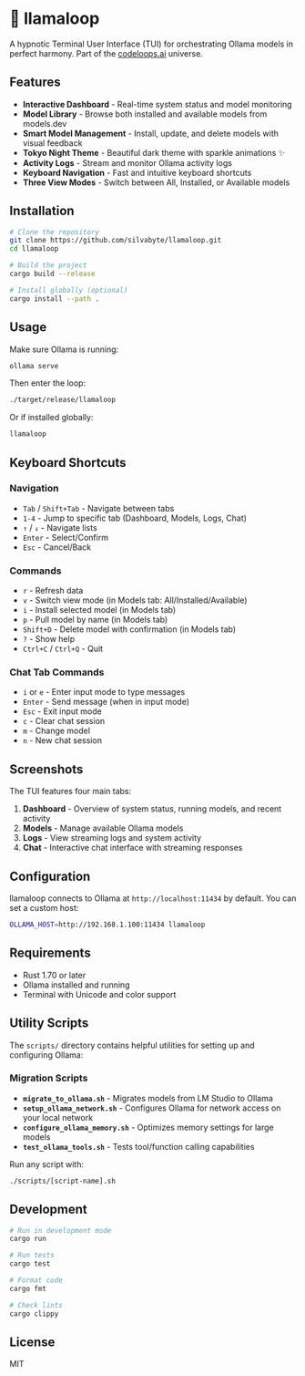 # 🔄 llamaloop

A hypnotic Terminal User Interface (TUI) for orchestrating Ollama models in perfect harmony. Part of the [codeloops.ai](https://codeloops.ai) universe.

## Features

- **Interactive Dashboard** - Real-time system status and model monitoring  
- **Model Library** - Browse both installed and available models from models.dev
- **Smart Model Management** - Install, update, and delete models with visual feedback
- **Tokyo Night Theme** - Beautiful dark theme with sparkle animations ✨
- **Activity Logs** - Stream and monitor Ollama activity logs
- **Keyboard Navigation** - Fast and intuitive keyboard shortcuts
- **Three View Modes** - Switch between All, Installed, or Available models

## Installation

```bash
# Clone the repository
git clone https://github.com/silvabyte/llamaloop.git
cd llamaloop

# Build the project
cargo build --release

# Install globally (optional)
cargo install --path .
```

## Usage

Make sure Ollama is running:
```bash
ollama serve
```

Then enter the loop:
```bash
./target/release/llamaloop
```

Or if installed globally:
```bash
llamaloop
```

## Keyboard Shortcuts

### Navigation
- `Tab` / `Shift+Tab` - Navigate between tabs
- `1-4` - Jump to specific tab (Dashboard, Models, Logs, Chat)
- `↑` / `↓` - Navigate lists
- `Enter` - Select/Confirm
- `Esc` - Cancel/Back

### Commands
- `r` - Refresh data
- `v` - Switch view mode (in Models tab: All/Installed/Available)
- `i` - Install selected model (in Models tab)
- `p` - Pull model by name (in Models tab)
- `Shift+D` - Delete model with confirmation (in Models tab)  
- `?` - Show help
- `Ctrl+C` / `Ctrl+Q` - Quit

### Chat Tab Commands
- `i` or `e` - Enter input mode to type messages
- `Enter` - Send message (when in input mode)
- `Esc` - Exit input mode
- `c` - Clear chat session
- `m` - Change model
- `n` - New chat session

## Screenshots

The TUI features four main tabs:

1. **Dashboard** - Overview of system status, running models, and recent activity
2. **Models** - Manage available Ollama models
3. **Logs** - View streaming logs and system activity
4. **Chat** - Interactive chat interface with streaming responses

## Configuration

llamaloop connects to Ollama at `http://localhost:11434` by default. You can set a custom host:

```bash
OLLAMA_HOST=http://192.168.1.100:11434 llamaloop
```

## Requirements

- Rust 1.70 or later
- Ollama installed and running
- Terminal with Unicode and color support

## Utility Scripts

The `scripts/` directory contains helpful utilities for setting up and configuring Ollama:

### Migration Scripts
- **`migrate_to_ollama.sh`** - Migrates models from LM Studio to Ollama
- **`setup_ollama_network.sh`** - Configures Ollama for network access on your local network
- **`configure_ollama_memory.sh`** - Optimizes memory settings for large models
- **`test_ollama_tools.sh`** - Tests tool/function calling capabilities

Run any script with:
```bash
./scripts/[script-name].sh
```

## Development

```bash
# Run in development mode
cargo run

# Run tests
cargo test

# Format code
cargo fmt

# Check lints
cargo clippy
```

## License

MIT